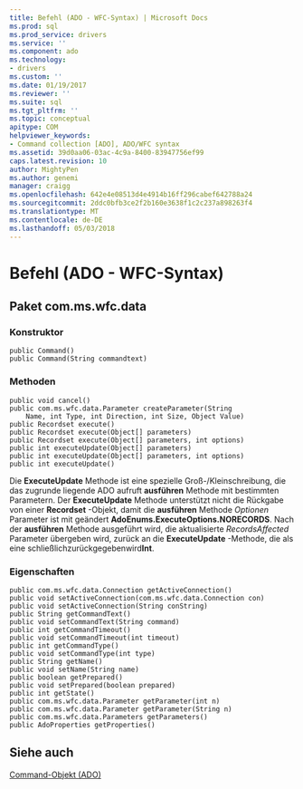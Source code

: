 ```yaml
---
title: Befehl (ADO - WFC-Syntax) | Microsoft Docs
ms.prod: sql
ms.prod_service: drivers
ms.service: ''
ms.component: ado
ms.technology:
- drivers
ms.custom: ''
ms.date: 01/19/2017
ms.reviewer: ''
ms.suite: sql
ms.tgt_pltfrm: ''
ms.topic: conceptual
apitype: COM
helpviewer_keywords:
- Command collection [ADO], ADO/WFC syntax
ms.assetid: 39d0aa06-03ac-4c9a-8400-83947756ef99
caps.latest.revision: 10
author: MightyPen
ms.author: genemi
manager: craigg
ms.openlocfilehash: 642e4e08513d4e4914b16ff296cabef642788a24
ms.sourcegitcommit: 2ddc0bfb3ce2f2b160e3638f1c2c237a898263f4
ms.translationtype: MT
ms.contentlocale: de-DE
ms.lasthandoff: 05/03/2018
---
```

# <a name="command-ado---wfc-syntax"></a>Befehl (ADO - WFC-Syntax)
## <a name="package-commswfcdata"></a>Paket com.ms.wfc.data  
  
### <a name="constructor"></a>Konstruktor  
  
```  
public Command()  
public Command(String commandtext)  
```  
  
### <a name="methods"></a>Methoden  
  
```  
public void cancel()  
public com.ms.wfc.data.Parameter createParameter(String  
    Name, int Type, int Direction, int Size, Object Value)  
public Recordset execute()  
public Recordset execute(Object[] parameters)  
public Recordset execute(Object[] parameters, int options)  
public int executeUpdate(Object[] parameters)  
public int executeUpdate(Object[] parameters, int options)  
public int executeUpdate()  
```  
  
 Die **ExecuteUpdate** Methode ist eine spezielle Groß-/Kleinschreibung, die das zugrunde liegende ADO aufruft **ausführen** Methode mit bestimmten Parametern. Der **ExecuteUpdate** Methode unterstützt nicht die Rückgabe von einer **Recordset** -Objekt, damit die **ausführen** Methode *Optionen* Parameter ist mit geändert **AdoEnums.ExecuteOptions.NORECORDS**. Nach der **ausführen** Methode ausgeführt wird, die aktualisierte *RecordsAffected* Parameter übergeben wird, zurück an die **ExecuteUpdate** -Methode, die als eine schließlichzurückgegebenwird**Int**.  
  
### <a name="properties"></a>Eigenschaften  
  
```  
public com.ms.wfc.data.Connection getActiveConnection()  
public void setActiveConnection(com.ms.wfc.data.Connection con)  
public void setActiveConnection(String conString)  
public String getCommandText()  
public void setCommandText(String command)  
public int getCommandTimeout()  
public void setCommandTimeout(int timeout)  
public int getCommandType()  
public void setCommandType(int type)  
public String getName()  
public void setName(String name)  
public boolean getPrepared()  
public void setPrepared(boolean prepared)  
public int getState()  
public com.ms.wfc.data.Parameter getParameter(int n)  
public com.ms.wfc.data.Parameter getParameter(String n)  
public com.ms.wfc.data.Parameters getParameters()  
public AdoProperties getProperties()  
```  
  
## <a name="see-also"></a>Siehe auch  
 [Command-Objekt (ADO)](../../../ado/reference/ado-api/command-object-ado.md)
